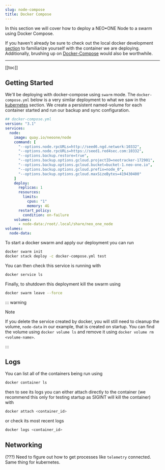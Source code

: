 ```yaml
---
slug: node-compose
title: Docker Compose
---
```


In this section we will cover how to deploy a NEO•ONE Node to a swarm using Docker Compose.

If you haven't already be sure to check out the local docker development [section](/docs/node-docker) to familiarize yourself with the container we are deploying. Additionally, brushing up on [Docker-Compose](https://docs.docker.com/compose/) would also be worthwhile.

---

[[toc]]

## Getting Started

We'll be deploying with docker-compose using `swarm` mode. The `docker-compose.yml` below is a very similar deployment to what we saw in the [kubernetes](/docs/node-kubernetes) section. We create a persistent named-volume for each container started and run our backup and sync configuration.

```yml
## docker-compose.yml
version: "3.1"
services:
  node:
    image: quay.io/neoone/node
    command: [
      "--options.node.rpcURLs=http://seed6.ngd.network:10332",
      "--options.node.rpcURLs=https://seed1.red4sec.com:10332",
      "--options.backup.restore=true",
      "--options.backup.options.gcloud.projectID=neotracker-172901",
      "--options.backup.options.gcloud.bucket=bucket-1.neo-one.io",
      "--options.backup.options.gcloud.prefix=node_0",
      "--options.backup.options.gcloud.maxSizeBytes=419430400"
    ]
    deploy:
      replicas: 1
      resources:
        limits:
          cpus: "1"
          memory: 4G
      restart_policy:
        condition: on-failure
    volumes:
      - node-data:/root/.local/share/neo_one_node
volumes:
  node-data:
```

To start a docker swarm and apply our deployment you can run

```bash
docker swarm init
docker stack deploy -c docker-compose.yml test
```

You can then check this service is running with

```bash
docker service ls
```

Finally, to shutdown this deployment kill the swarm using

```bash
docker swarm leave --force
```

::: warning

Note

If you delete the service created by docker, you will still need to cleanup the volume, `node-data` in our example, that is created on startup. You can find the volume using `docker volume ls` and remove it using `docker volume rm <volume-name>`.

:::

## Logs

You can list all of the containers being run using

```bash
docker container ls
```

then to see its logs you can either attach directly to the container (we recommend this only for testing startup as SIGINT will kill the container) with

```bash
docker attach <container_id>
```

or check its most recent logs

```bash
docker logs <container_id>
```

## Networking

(???) Need to figure out how to get processes like `telemetry` connected. Same thing for kubernetes.